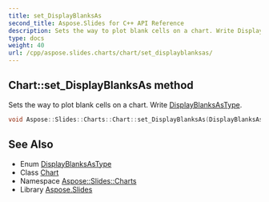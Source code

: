 ```yaml
---
title: set_DisplayBlanksAs
second_title: Aspose.Slides for C++ API Reference
description: Sets the way to plot blank cells on a chart. Write DisplayBlanksAsType.
type: docs
weight: 40
url: /cpp/aspose.slides.charts/chart/set_displayblanksas/
---
```

## Chart::set_DisplayBlanksAs method


Sets the way to plot blank cells on a chart. Write [DisplayBlanksAsType](../../displayblanksastype/).

```cpp
void Aspose::Slides::Charts::Chart::set_DisplayBlanksAs(DisplayBlanksAsType value) override
```

## See Also

* Enum [DisplayBlanksAsType](../../displayblanksastype/)
* Class [Chart](../)
* Namespace [Aspose::Slides::Charts](../../)
* Library [Aspose.Slides](../../../)
